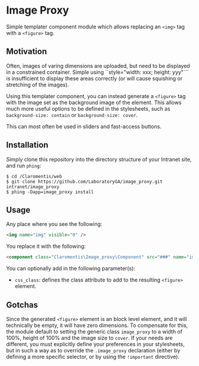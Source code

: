 # Image Proxy
Simple templater component module which allows replacing an ``<img>`` tag with a ``<figure>`` tag.

## Motivation
Often, images of varing dimensions are uploaded, but need to be displayed in a constrained container. Simple using ``style="width: xxx; height: yyy"``` is insufficient to display these areas correctly (or will cause squishing or stretching of the images).

Using this templater component, you can instead generate a ``<figure>`` tag with the image set as the background image of the element. This allows much more useful options to be defined in the stylesheets, such as ``background-size: contain`` or ``background-size: cover``.

This can most often be used in sliders and fast-access buttons.

## Installation
Simply clone this repository into the directory structure of your Intranet site, and run ``phing``:
```shell
$ cd /Claromentis/web
$ git clone https://github.com/LaboratoryGA/image_proxy.git intranet/image_proxy
$ phing -Dapp=image_proxy install
```

## Usage
Any place where you see the following:
```html
<img name="img" visible="0" />
```
You replace it with the following:
```html
<component class="Claromentis\Image_proxy\Component" src="###" name="img" visible="0" />
```

You can optionally add in the following parameter(s):
* ``css_class``: defines the class attribute to add to the resulting ``<figure>`` element.

## Gotchas
Since the generated ``<figure>`` element is an block level element, and
it will technically be empty, it will have zero dimensions. To compensate for
this, the module default to setting the generic class ``image_proxy`` to a
width of 100%, height of 100% and the image size to ``cover``. If your needs
are different, you must explicitly define your preferences in your stylesheets,
but in such a way as to override the ``.image_proxy`` declaration (either by
defining a more specific selector, or by using the ``!important`` directive).